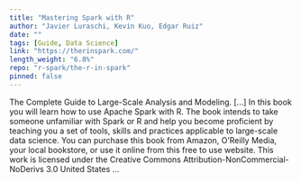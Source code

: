 ```yaml
---
title: "Mastering Spark with R"
author: "Javier Luraschi, Kevin Kuo, Edgar Ruiz"
date: ""
tags: [Guide, Data Science]
link: "https://therinspark.com/"
length_weight: "6.8%"
repo: "r-spark/the-r-in-spark"
pinned: false
---
```


The Complete Guide to Large-Scale Analysis and Modeling. [...] In this book you will learn how to use Apache Spark with R. The book intends to take someone unfamiliar with Spark or R and help you become proficient by teaching you a set of tools, skills and practices applicable to large-scale data science. You can purchase this book from Amazon, O’Reilly Media, your local bookstore, or use it online from this free to use website. This work is licensed under the Creative Commons Attribution-NonCommercial-NoDerivs 3.0 United States ...
